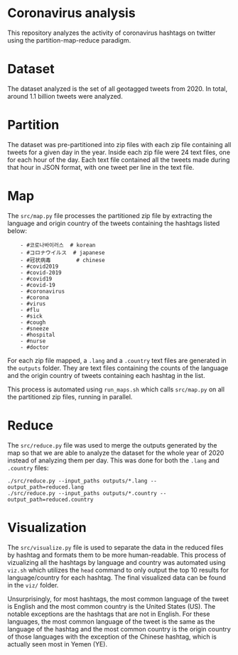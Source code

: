 # Coronavirus analysis

This repository analyzes the activity of coronavirus hashtags on twitter using the partition-map-reduce paradigm.

# Dataset
The dataset analyzed is the set of all geotagged tweets from 2020. In total, around 1.1 billion tweets were analyzed.

# Partition
The dataset was pre-partitioned into zip files with each zip file containing all tweets for a given day in the year. Inside each zip file were 24 text files, one for each hour of the day. Each text file contained all the tweets made during that hour in JSON format, with one tweet per line in the text file.

# Map
The `src/map.py` file processes the partitioned zip file by extracting the language and origin country of the tweets containing the hashtags listed below:
```
    - #코로나바이러스  # korean
    - #コロナウイルス  # japanese
    - #冠状病毒        # chinese
    - #covid2019
    - #covid-2019
    - #covid19
    - #covid-19
    - #coronavirus
    - #corona
    - #virus
    - #flu
    - #sick
    - #cough
    - #sneeze
    - #hospital
    - #nurse
    - #doctor
```
For each zip file mapped, a `.lang` and a `.country` text files are generated in the `outputs` folder. They are text files containing the counts of the language and the origin country of tweets containing each hashtag in the list.

This process is automated using `run_maps.sh` which calls `src/map.py` on all the partitioned zip files, running in parallel.

# Reduce
The `src/reduce.py` file was used to merge the outputs generated by the map so that we are able to analyze the dataset for the whole year of 2020 instead of analyzing them per day. This was done for both the `.lang` and `.country` files:
```
./src/reduce.py --input_paths outputs/*.lang --output_path=reduced.lang
./src/reduce.py --input_paths outputs/*.country --output_path=reduced.country
```

# Visualization
The `src/visualize.py` file is used to separate the data in the reduced files by hashtag and formats them to be more human-readable. This process of vizualizing all the hashtags by language and country was automated using `viz.sh` which utilizes the `head` command to only output the top 10 results for language/country for each hashtag. The final visualized data can be found in the `viz/` folder.

Unsurprisingly, for most hashtags, the most common language of the tweet is English and the most common country is the United States (US). The notable exceptions are the hashtags that are not in English. For these languages, the most common language of the tweet is the same as the language of the hashtag and the most common country is the origin country of those languages with the exception of the Chinese hashtag, which is actually seen most in Yemen (YE).
